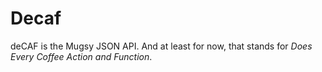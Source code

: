# Decaf
deCAF is the Mugsy JSON API. And at least for now, that stands for *Does Every Coffee Action and Function*. 
